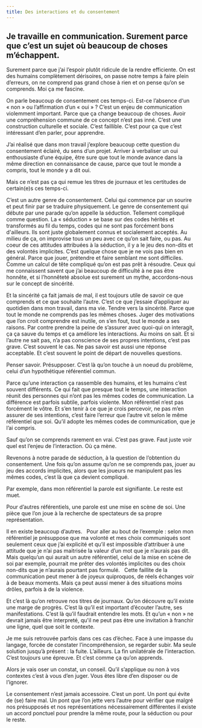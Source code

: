 ```yaml
---
title: Des interactions et du consentement
---
```


## Je travaille en communication. Surement parce que c’est un sujet où beaucoup de choses m’échappent. 

Surement parce que j’ai l’espoir plutôt ridicule de la rendre efficiente. On est des humains complètement dérisoires, on passe notre temps à faire plein d’erreurs, on ne comprend pas grand chose à rien et on pense qu’on se comprends. Moi ça me fascine. 

On parle beaucoup de consentement ces temps-ci. Est-ce l’absence d‘un « non » ou l’affirmation d’un « oui » ? C’est un enjeu de communication violemment important. Parce que ça change beaucoup de choses. Avoir une compréhension commune de ce concept n’est pas inné. C’est une construction culturelle et sociale. C’est faillible. C’est pour ça que c’est intéressant d’en parler, pour apprendre. 

J’ai réalisé que dans mon travail j’explore beaucoup cette question du consentement éclairé, du sens d’un projet. Arriver à verbaliser un oui enthousiaste d’une équipe, être sure que tout le monde avance dans la même direction en connaissance de cause, parce que tout le monde a compris, tout le monde y a dit oui.

Mais ce n’est pas ça qui remue les titres de journaux et les certitudes de certain(e)s ces temps-ci. 

C’est un autre genre de consentement. Celui qui commence par un sourire et peut finir par se traduire physiquement. Le genre de consentement qui débute par une parade qu’on appelle la séduction. Tellement compliqué comme question. La « séduction » se base sur des codes hérités et transformés au fil du temps, codes qui ne sont pas forcément bons d'ailleurs. Ils sont juste globalement connus et socialement acceptés. Au milieu de ça, on improvise tous un peu avec ce qu’on sait faire, ou pas.  Au coeur de ces attitudes attribuées à la séduction, il y a le jeu des non-dits et des volontés implicites.  C’est quelque chose que je ne vois pas bien en général. Parce que jouer, prétendre et faire semblant me sont difficiles. Comme un calcul de tête compliqué qu’on est pas prêt à résoudre. Ceux qui me connaissent savent que j’ai beaucoup de difficulté à ne pas être honnête, et si l’honnêteté absolue est surement un mythe, accordons-nous sur le concept de sincérité.

Et la sincérité ça fait jamais de mal, il est toujours utile de savoir ce que comprends et ce que souhaite l’autre. C’est ce que j’essaie d’appliquer au quotidien dans mon travail, dans ma vie. Tendre vers la sincérité. Parce que tout le monde ne comprends pas les mêmes choses. Juger des motivations que l’on croit comprendre est inutile, on s’en fout, tout le monde a ses raisons. Par contre prendre la peine de s’assurer avec quoi-qui on interagit, ça ça sauve du temps et ça améliore les interactions. Au moins on sait. Et si l’autre ne sait pas, n’a pas conscience de ses propres intentions, c’est pas grave. C’est souvent le cas. Ne pas savoir est aussi une réponse acceptable. Et c’est souvent le point de départ de nouvelles questions. 

Penser savoir. Présupposer. C’est là qu’on touche à un noeud du problème, celui d’un hypothétique référentiel commun.

Parce qu’une interaction ça rassemble des humains, et les humains c’est souvent différents. Ce qui fait que presque tout le temps, une interaction réunit des personnes qui n’ont pas les mêmes codes de communication. La différence est parfois subtile, parfois violente. Mon référentiel n‘est pas forcément le vôtre. Et s’en tenir à ce que je crois percevoir, ne pas m’en assurer de ses intentions, c’est faire l’erreur que l’autre vit selon le même référentiel que soi. Qu’il adopte les mêmes codes de communication, que je l’ai compris. 

Sauf qu’on se comprends rarement en vrai. C’est pas grave. Faut juste voir quel est l’enjeu de l’interaction. Où ça mène. 

Revenons à notre parade de séduction, à la question de l’obtention du consentement. Une fois qu’on assume qu’on ne se comprends pas, jouer au jeu des accords implicites, alors que les joueurs ne manipulent pas les mêmes codes, c’est là que ça devient compliqué. 

Par exemple, dans mon référentiel la parole est signifiante. Le reste est muet. 
 
Pour d’autres référentiels, une parole est une mise en scène de soi. Une pièce que l’on joue à la recherche de spectateurs de sa propre représentation.

Il en existe beaucoup d’autres.  
Pour aller au bout de l’exemple : selon mon référentiel je présuppose que ma volonté et mes choix communiqués sont seulement ceux que j’ai explicité et qu’il est impossible d’attribuer à une attitude que je n’ai pas maitrisée la valeur d’un mot que je n’aurais pas dit. Mais quelqu’un qui aurait un autre référentiel, celui de la mise en scène de soi par exemple, pourrait me prêter des volontés implicites ou des choix non-dits que je n’aurais pourtant pas formulé.  
Cette faillite de la communication peut mener à de joyeux quiproquos, de réels échanges voir à de beaux moments. Mais ça peut aussi mener à des situations moins drôles, parfois à de la violence.

Et c’est là qu’on retrouve nos titres de journaux. Qu’on découvre qu’il existe une marge de progrès. C’est là qu’il est important d’écouter l’autre, ses manifestations. C’est là qu’il faudrait entendre les mots. Et qu’un « non » ne devrait jamais être interpreté, qu'il ne peut pas être une invitation à franchir une ligne, quel que soit le contexte.

Je me suis retrouvée parfois dans ces cas d’échec. Face à une impasse du langage, forcée de constater l’incompréhension, se regarder subir. Ma seule solution jusqu’à présent : la fuite. L’ailleurs. La fin unilatérale de l’interaction. C’est toujours une épreuve. Et c’est comme ça qu’on apprends. 

Alors je vais oser un constat, un conseil. Qu’il s’applique ou non à vos contextes c’est à vous d’en juger. Vous êtes libre d’en disposer ou de l’ignorer. 

Le consentement n’est jamais accessoire. C’est un pont. Un pont qui évite de (se) faire mal. Un pont que l’on jette vers l’autre pour vérifier que malgré nos présupposés et nos représentations nécessairement différentes il existe un accord ponctuel pour prendre la même route, pour la séduction ou pour le reste.
